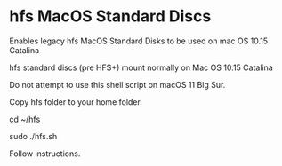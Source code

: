 # hfs MacOS Standard Discs
 Enables legacy hfs MacOS Standard Disks to be used on mac OS 10.15 Catalina

hfs standard discs (pre HFS+)
mount normally on Mac OS 10.15 Catalina

Do not attempt to use this shell script on macOS 11 Big Sur.

Copy hfs folder to your home folder.

cd ~/hfs

sudo ./hfs.sh

Follow instructions.
